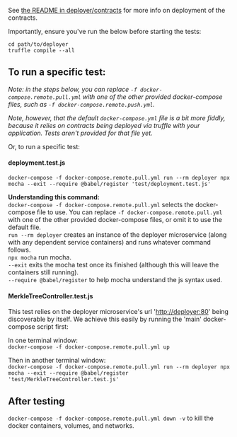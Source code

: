See [the README in deployer/contracts](../contracts/README.md) for more info on deployment of the contracts.

Importantly, ensure you've run the below before starting the tests:

```solidity
cd path/to/deployer
truffle compile --all
```

## To run a specific test:  

_Note: in the steps below, you can replace `-f docker-compose.remote.pull.yml` with one of the other provided docker-compose files, such as `-f docker-compose.remote.push.yml`._  

_Note, however, that the default `docker-compose.yml` file is a bit more fiddly, because it relies on contracts being deployed via truffle with your application. Tests aren't provided for that file yet._

Or, to run a specific test:  
#### deployment.test.js  

`docker-compose -f docker-compose.remote.pull.yml run --rm deployer npx mocha --exit --require @babel/register 'test/deployment.test.js'`

**Understanding this command:**  
`docker-compose -f docker-compose.remote.pull.yml` selects the docker-compose file to use. You can replace `-f docker-compose.remote.pull.yml` with one of the other provided docker-compose files, or omit it to use the default file.  
`run --rm deployer` creates an instance of the deployer microservice (along with any dependent service containers) and runs whatever command follows.  
`npx mocha` run mocha.  
`--exit` exits the mocha test once its finished (although this will leave the containers still running).  
`--require @babel/register` to help mocha understand the js syntax used.

#### MerkleTreeController.test.js  

This test relies on the deployer microservice's url '<http://deployer:80>' being discoverable by itself. We achieve this easily by running the 'main' docker-compose script first:  

In one terminal window:  
`docker-compose -f docker-compose.remote.pull.yml up`  

Then in another terminal window:  
`docker-compose -f docker-compose.remote.pull.yml run --rm deployer npx mocha --exit --require @babel/register 'test/MerkleTreeController.test.js'`


## After testing

`docker-compose -f docker-compose.remote.pull.yml down -v` to kill the docker containers, volumes, and networks.
